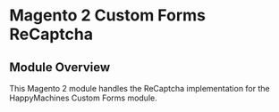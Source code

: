 # Magento 2 Custom Forms ReCaptcha

## Module Overview
This Magento 2 module handles the ReCaptcha implementation for the HappyMachines Custom Forms module.
